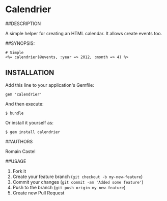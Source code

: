 # Calendrier

##DESCRIPTION

A simple helper for creating an HTML calendar. 
It allows create events too.

##SYNOPSIS:

    # Simple
    <%= calendrier(@events, :year => 2012, :month => 4) %>  


## INSTALLATION

Add this line to your application's Gemfile:

    gem 'calendrier'

And then execute:

    $ bundle

Or install it yourself as:

    $ gem install calendrier


##AUTHORS

Romain Castel

##USAGE

1. Fork it
2. Create your feature branch (`git checkout -b my-new-feature`)
3. Commit your changes (`git commit -am 'Added some feature'`)
4. Push to the branch (`git push origin my-new-feature`)
5. Create new Pull Request
